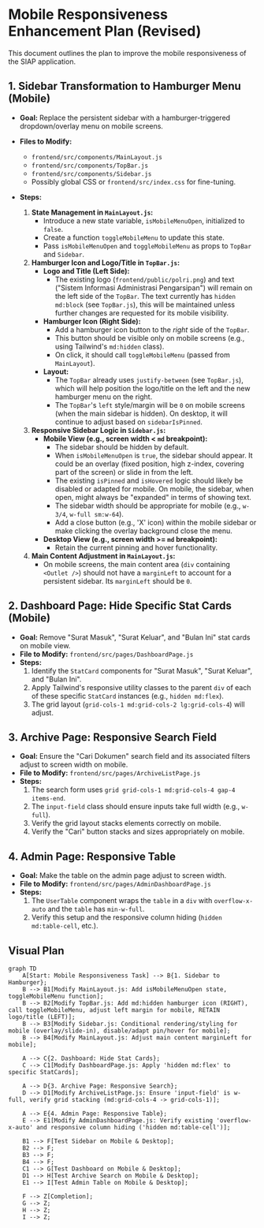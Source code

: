 # Mobile Responsiveness Enhancement Plan (Revised)

This document outlines the plan to improve the mobile responsiveness of the SIAP application.

## 1. Sidebar Transformation to Hamburger Menu (Mobile)

*   **Goal:** Replace the persistent sidebar with a hamburger-triggered dropdown/overlay menu on mobile screens.
*   **Files to Modify:**
    *   `frontend/src/components/MainLayout.js`
    *   `frontend/src/components/TopBar.js`
    *   `frontend/src/components/Sidebar.js`
    *   Possibly global CSS or `frontend/src/index.css` for fine-tuning.

*   **Steps:**
    1.  **State Management in `MainLayout.js`:**
        *   Introduce a new state variable, `isMobileMenuOpen`, initialized to `false`.
        *   Create a function `toggleMobileMenu` to update this state.
        *   Pass `isMobileMenuOpen` and `toggleMobileMenu` as props to `TopBar` and `Sidebar`.
    2.  **Hamburger Icon and Logo/Title in `TopBar.js`:**
        *   **Logo and Title (Left Side):**
            *   The existing logo (`frontend/public/polri.png`) and text ("Sistem Informasi Administrasi Pengarsipan") will remain on the left side of the `TopBar`. The text currently has `hidden md:block` (see `TopBar.js`), this will be maintained unless further changes are requested for its mobile visibility.
        *   **Hamburger Icon (Right Side):**
            *   Add a hamburger icon button to the *right* side of the `TopBar`.
            *   This button should be visible only on mobile screens (e.g., using Tailwind's `md:hidden` class).
            *   On click, it should call `toggleMobileMenu` (passed from `MainLayout`).
        *   **Layout:**
            *   The `TopBar` already uses `justify-between` (see `TopBar.js`), which will help position the logo/title on the left and the new hamburger menu on the right.
            *   The `TopBar`'s `left` style/margin will be `0` on mobile screens (when the main sidebar is hidden). On desktop, it will continue to adjust based on `sidebarIsPinned`.
    3.  **Responsive Sidebar Logic in `Sidebar.js`:**
        *   **Mobile View (e.g., screen width < `md` breakpoint):**
            *   The sidebar should be hidden by default.
            *   When `isMobileMenuOpen` is `true`, the sidebar should appear. It could be an overlay (fixed position, high z-index, covering part of the screen) or slide in from the left.
            *   The existing `isPinned` and `isHovered` logic should likely be disabled or adapted for mobile. On mobile, the sidebar, when open, might always be "expanded" in terms of showing text.
            *   The sidebar width should be appropriate for mobile (e.g., `w-3/4`, `w-full sm:w-64`).
            *   Add a close button (e.g., 'X' icon) within the mobile sidebar or make clicking the overlay background close the menu.
        *   **Desktop View (e.g., screen width >= `md` breakpoint):**
            *   Retain the current pinning and hover functionality.
    4.  **Main Content Adjustment in `MainLayout.js`:**
        *   On mobile screens, the main content area (`div` containing `<Outlet />`) should not have a `marginLeft` to account for a persistent sidebar. Its `marginLeft` should be `0`.

## 2. Dashboard Page: Hide Specific Stat Cards (Mobile)

*   **Goal:** Remove "Surat Masuk", "Surat Keluar", and "Bulan Ini" stat cards on mobile view.
*   **File to Modify:** `frontend/src/pages/DashboardPage.js`
*   **Steps:**
    1.  Identify the `StatCard` components for "Surat Masuk", "Surat Keluar", and "Bulan Ini".
    2.  Apply Tailwind's responsive utility classes to the parent `div` of each of these specific `StatCard` instances (e.g., `hidden md:flex`).
    3.  The grid layout (`grid-cols-1 md:grid-cols-2 lg:grid-cols-4`) will adjust.

## 3. Archive Page: Responsive Search Field

*   **Goal:** Ensure the "Cari Dokumen" search field and its associated filters adjust to screen width on mobile.
*   **File to Modify:** `frontend/src/pages/ArchiveListPage.js`
*   **Steps:**
    1.  The search form uses `grid grid-cols-1 md:grid-cols-4 gap-4 items-end`.
    2.  The `input-field` class should ensure inputs take full width (e.g., `w-full`).
    3.  Verify the grid layout stacks elements correctly on mobile.
    4.  Verify the "Cari" button stacks and sizes appropriately on mobile.

## 4. Admin Page: Responsive Table

*   **Goal:** Make the table on the admin page adjust to screen width.
*   **File to Modify:** `frontend/src/pages/AdminDashboardPage.js`
*   **Steps:**
    1.  The `UserTable` component wraps the `table` in a `div` with `overflow-x-auto` and the `table` has `min-w-full`.
    2.  Verify this setup and the responsive column hiding (`hidden md:table-cell`, etc.).

## Visual Plan

```mermaid
graph TD
    A[Start: Mobile Responsiveness Task] --> B{1. Sidebar to Hamburger};
    B --> B1[Modify MainLayout.js: Add isMobileMenuOpen state, toggleMobileMenu function];
    B --> B2[Modify TopBar.js: Add md:hidden hamburger icon (RIGHT), call toggleMobileMenu, adjust left margin for mobile, RETAIN logo/title (LEFT)];
    B --> B3[Modify Sidebar.js: Conditional rendering/styling for mobile (overlay/slide-in), disable/adapt pin/hover for mobile];
    B --> B4[Modify MainLayout.js: Adjust main content marginLeft for mobile];

    A --> C{2. Dashboard: Hide Stat Cards};
    C --> C1[Modify DashboardPage.js: Apply 'hidden md:flex' to specific StatCards];

    A --> D{3. Archive Page: Responsive Search};
    D --> D1[Modify ArchiveListPage.js: Ensure 'input-field' is w-full, verify grid stacking (md:grid-cols-4 -> grid-cols-1)];

    A --> E{4. Admin Page: Responsive Table};
    E --> E1[Modify AdminDashboardPage.js: Verify existing 'overflow-x-auto' and responsive column hiding ('hidden md:table-cell')];

    B1 --> F[Test Sidebar on Mobile & Desktop];
    B2 --> F;
    B3 --> F;
    B4 --> F;
    C1 --> G[Test Dashboard on Mobile & Desktop];
    D1 --> H[Test Archive Search on Mobile & Desktop];
    E1 --> I[Test Admin Table on Mobile & Desktop];

    F --> Z[Completion];
    G --> Z;
    H --> Z;
    I --> Z;